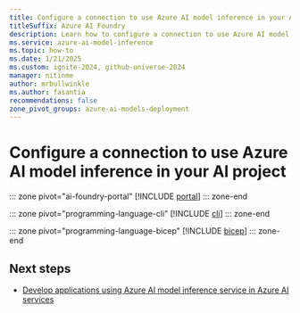 ```yaml
---
title: Configure a connection to use Azure AI model inference in your AI project
titleSuffix: Azure AI Foundry
description: Learn how to configure a connection to use Azure AI model inference in your project.
ms.service: azure-ai-model-inference
ms.topic: how-to
ms.date: 1/21/2025
ms.custom: ignite-2024, github-universe-2024
manager: nitinme
author: mrbullwinkle
ms.author: fasantia 
recommendations: false
zone_pivot_groups: azure-ai-models-deployment
---
```


# Configure a connection to use Azure AI model inference in your AI project

::: zone pivot="ai-foundry-portal"
[!INCLUDE [portal](../includes/configure-project-connection/portal.md)]
::: zone-end

::: zone pivot="programming-language-cli"
[!INCLUDE [cli](../includes/configure-project-connection/cli.md)]
::: zone-end

::: zone pivot="programming-language-bicep"
[!INCLUDE [bicep](../includes/configure-project-connection/bicep.md)]
::: zone-end

## Next steps

* [Develop applications using Azure AI model inference service in Azure AI services](../supported-languages.md)